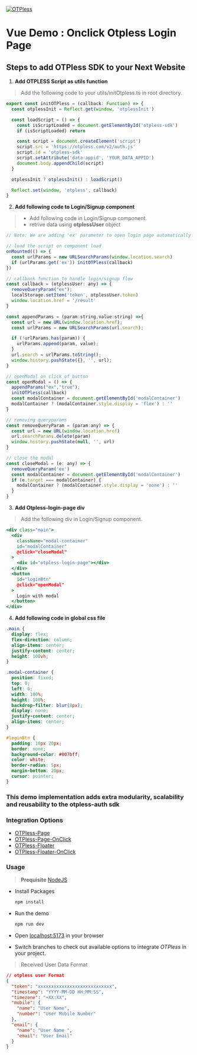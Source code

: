 [![OTPless](https://d1j61bbz9a40n6.cloudfront.net/website/home/v4/logo/white_logo.svg)](https://otpless.com/platforms/react)

# Vue Demo : Onclick Otpless Login Page

## Steps to add OTPless SDK to your Next Website

1. **Add OTPLESS Script as utils function**

> Add the following code to your utils/initOtpless.ts in root directory.

```JavaScript
export const initOTPless = (callback: Function) => {
  const otplessInit = Reflect.get(window, 'otplessInit')

  const loadScript = () => {
    const isScriptLoaded = document.getElementById('otpless-sdk')
    if (isScriptLoaded) return

    const script = document.createElement('script')
    script.src = 'https://otpless.com/v2/auth.js'
    script.id = 'otpless-sdk'
    script.setAttribute('data-appid', 'YOUR_DATA_APPID')
    document.body.appendChild(script)
  }

  otplessInit ? otplessInit() : loadScript()

  Reflect.set(window, 'otpless', callback)
}
```

2. **Add following code to Login/Signup component**

> - Add following code in Login/Signup component.
> - retrive data using **otplessUser** object

```jsx
// Note: We are adding 'ex' parameter to open login page automatically after redirection in between of authentication process

// load the script on component load
onMounted(() => {
  const urlParams = new URLSearchParams(window.location.search)
  if (urlParams.get('ex')) initOTPless(callback)
})

// callback function to handle login/signup flow
const callback = (otplessUser: any) => {
  removeQueryParam("ex");
  localStorage.setItem('token', otplessUser.token)
  window.location.href = '/result'
}

const appendParams = (param:string,value:string) =>{
  const url = new URL(window.location.href);
  const urlParams = new URLSearchParams(url.search);

  if (!urlParams.has(param)) {
    urlParams.append(param, value);
  }
  url.search = urlParams.toString();
  window.history.pushState({}, '', url);
}

// openModal on click of button
const openModal = () => {
  appendParams("ex","true");
  initOTPless(callback)
  const modalContainer = document.getElementById('modalContainer')
  modalContainer ? (modalContainer.style.display = 'flex') : ''
}

// removing queryparams
const removeQueryParam = (param:any) => {
  const url = new URL(window.location.href)
  url.searchParams.delete(param)
  window.history.pushState(null, '', url)
}

// close the modal
const closeModal = (e: any) => {
  removeQueryParam('ex')
  const modalContainer = document.getElementById('modalContainer')
  if (e.target === modalContainer) {
    modalContainer ? (modalContainer.style.display = 'none') : ''
  }
}
```

3. **Add Otpless-login-page div**

> Add the following div in Login/Signup component.

```jsx
<div class="main">
  <div
    className="modal-container"
    id="modalContainer"
    @click="closeModal"
  >
    <div id="otpless-login-page"></div>
  </div>
  <button
    id="loginBtn"
    @click="openModal"
  >
    Login with modal
  </button>
</div>
```

4. **Add following code in global css file**

```css
.main {
  display: flex;
  flex-direction: column;
  align-items: center;
  justify-content: center;
  height: 100vh;
}

.modal-container {
  position: fixed;
  top: 0;
  left: 0;
  width: 100%;
  height: 100%;
  backdrop-filter: blur(8px);
  display: none;
  justify-content: center;
  align-items: center;
}

#loginBtn {
  padding: 10px 20px;
  border: none;
  background-color: #007bff;
  color: white;
  border-radius: 5px;
  margin-bottom: 20px;
  cursor: pointer;
}
```

### This demo implementation adds extra modularity, scalability and reusability to the otpless-auth sdk

### Integration Options

- [OTPless-Page](https://github.com/sjariN/otpless-vue-demo)
- [OTPless-Page-OnClick](https://github.com/sjariN/otpless-vue-demo/tree/on-button-click-login-page)
- [OTPless-Floater](https://github.com/sjariN/otpless-vue-demo/tree/floater)
- [OTPless-Floater-OnClick](https://github.com/sjariN/otpless-vue-demo/tree/on-button-click-floater)

### Usage

> **Prequisite** [NodeJS](https://nodejs.org/en)

- Install Packages

  ```bash
  npm install
  ```

- Run the demo

  ```bash
  npm run dev
  ```

- Open [localhost:5173](http://localhost:5173) in your browser
- Switch branches to check out available options to integrate _OTPless_ in your project.

> Received User Data Format

```json
// otpless user Format
{
  "token": "xxxxxxxxxxxxxxxxxxxxxxxxxxxx",
  "timestamp": "YYYY-MM-DD HH:MM:SS",
  "timezone": "+XX:XX",
  "mobile": {
    "name": "User Name",
    "number": "User Mobile Number"
  },
  "email": {
    "name": "User Name ",
    "email": "User Email"
  }
}
```
